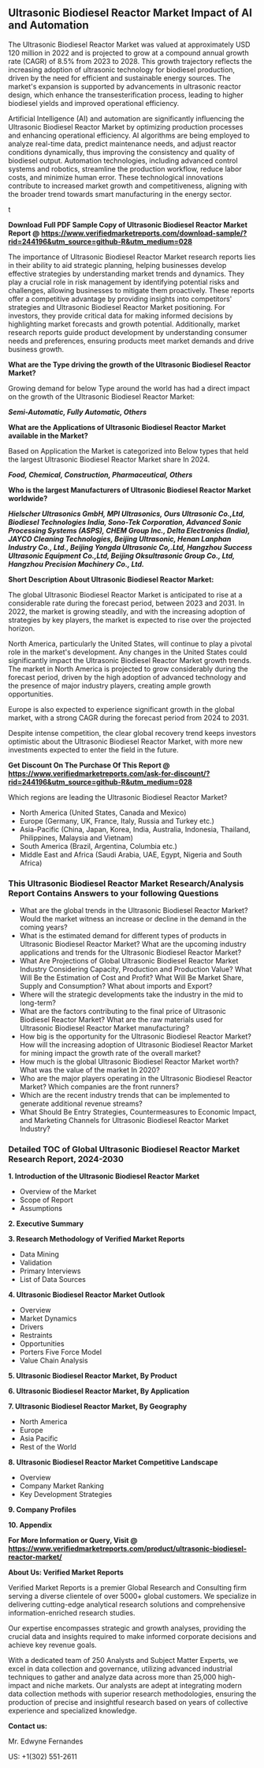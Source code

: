 <h2>Ultrasonic Biodiesel Reactor Market Impact of AI and Automation</h2><p>The Ultrasonic Biodiesel Reactor Market was valued at approximately USD 120 million in 2022 and is projected to grow at a compound annual growth rate (CAGR) of 8.5% from 2023 to 2028. This growth trajectory reflects the increasing adoption of ultrasonic technology for biodiesel production, driven by the need for efficient and sustainable energy sources. The market's expansion is supported by advancements in ultrasonic reactor design, which enhance the transesterification process, leading to higher biodiesel yields and improved operational efficiency.</p><p>Artificial Intelligence (AI) and automation are significantly influencing the Ultrasonic Biodiesel Reactor Market by optimizing production processes and enhancing operational efficiency. AI algorithms are being employed to analyze real-time data, predict maintenance needs, and adjust reactor conditions dynamically, thus improving the consistency and quality of biodiesel output. Automation technologies, including advanced control systems and robotics, streamline the production workflow, reduce labor costs, and minimize human error. These technological innovations contribute to increased market growth and competitiveness, aligning with the broader trend towards smart manufacturing in the energy sector.</p>t</p><p id="" class=""><strong>Download Full PDF Sample Copy of Ultrasonic Biodiesel Reactor Market Report @ <a href="https://www.verifiedmarketreports.com/download-sample/?rid=244196&utm_source=github-R&utm_medium=028" target="_blank">https://www.verifiedmarketreports.com/download-sample/?rid=244196&utm_source=github-R&utm_medium=028</a></strong></p><p>The importance of&nbsp;Ultrasonic Biodiesel Reactor Market research reports lies in their ability to aid strategic planning, helping businesses develop effective strategies by understanding market trends and dynamics. They play a crucial role in risk management by identifying potential risks and challenges, allowing businesses to mitigate them proactively. These reports offer a competitive advantage by providing insights into competitors' strategies and Ultrasonic Biodiesel Reactor Market positioning. For investors, they provide critical data for making informed decisions by highlighting market forecasts and growth potential. Additionally, market research reports guide product development by understanding consumer needs and preferences, ensuring products meet market demands and drive business growth.</p><p><strong>What are the&nbsp;Type driving the growth of the Ultrasonic Biodiesel Reactor Market?</strong></p><p id="" class="">Growing demand for below Type around the world has had a direct impact on the growth of the Ultrasonic Biodiesel Reactor Market:</p><em><strong>Semi-Automatic, Fully Automatic, Others</strong></em></p><strong>What are the&nbsp;Applications&nbsp;of Ultrasonic Biodiesel Reactor Market available in the Market?</strong></p><p id="" class="">Based on Application the Market is categorized into Below types that held the largest Ultrasonic Biodiesel Reactor Market share In 2024.</p><em><strong>Food, Chemical, Construction, Pharmaceutical, Others</strong></em></p><strong>Who is the largest Manufacturers of Ultrasonic Biodiesel Reactor Market worldwide?</strong></p><p><em><strong>Hielscher Ultrasonics GmbH, MPI Ultrasonics, Ours Ultrasonic Co.,Ltd, Biodiesel Technologies India, Sono-Tek Corporation, Advanced Sonic Processing Systems (ASPS), CHEM Group Inc., Delta Electronics (India), JAYCO Cleaning Technologies, Beijing Ultrasonic, Henan Lanphan Industry Co., Ltd., Beijing Yongda Ultrasonic Co,.Ltd, Hangzhou Success Ultrasonic Equipment Co.,Ltd, Beijing Oksultrasonic Group Co., Ltd, Hangzhou Precision Machinery Co., Ltd.</strong></em></p><p id="" class=""><strong>Short Description About Ultrasonic Biodiesel Reactor Market:</strong></p><p>The global Ultrasonic Biodiesel Reactor Market is anticipated to rise at a considerable rate during the forecast period, between 2023 and 2031. In 2022, the market is growing steadily, and with the increasing adoption of strategies by key players, the market is expected to rise over the projected horizon.</p><p>North America, particularly the United States, will continue to play a pivotal role in the market's development. Any changes in the United States could significantly impact the Ultrasonic Biodiesel Reactor Market growth trends. The market in North America is projected to grow considerably during the forecast period, driven by the high adoption of advanced technology and the presence of major industry players, creating ample growth opportunities.</p><p>Europe is also expected to experience significant growth in the global market, with a strong CAGR during the forecast period from 2024 to 2031.</p><p>Despite intense competition, the clear global recovery trend keeps investors optimistic about the Ultrasonic Biodiesel Reactor Market, with more new investments expected to enter the field in the future.</p><p id="" class=""><strong>Get Discount On The Purchase Of This Report @ <a href="https://www.verifiedmarketreports.com/ask-for-discount/?rid=244196&utm_source=github-R&utm_medium=028" target="_blank">https://www.verifiedmarketreports.com/ask-for-discount/?rid=244196&utm_source=github-R&utm_medium=028</a></strong></p>Which regions are leading the Ultrasonic Biodiesel Reactor Market?</p><ul><li>North America (United States, Canada and Mexico)</li><li>Europe (Germany, UK, France, Italy, Russia and Turkey etc.)</li><li>Asia-Pacific (China, Japan, Korea, India, Australia, Indonesia, Thailand, Philippines, Malaysia and Vietnam)</li><li>South America (Brazil, Argentina, Columbia etc.)</li><li>Middle East and Africa (Saudi Arabia, UAE, Egypt, Nigeria and South Africa)</li></ul><h3 id="" class="">This Ultrasonic Biodiesel Reactor Market Research/Analysis Report Contains Answers to your following Questions</h3><ul><li>What are the global trends in the Ultrasonic Biodiesel Reactor Market? Would the market witness an increase or decline in the demand in the coming years?</li><li>What is the estimated demand for different types of products in Ultrasonic Biodiesel Reactor Market? What are the upcoming industry applications and trends for the Ultrasonic Biodiesel Reactor Market?</li><li>What Are Projections of Global Ultrasonic Biodiesel Reactor Market Industry Considering Capacity, Production and Production Value? What Will Be the Estimation of Cost and Profit? What Will Be Market Share, Supply and Consumption? What about imports and Export?</li><li>Where will the strategic developments take the industry in the mid to long-term?</li><li>What are the factors contributing to the final price of Ultrasonic Biodiesel Reactor Market? What are the raw materials used for Ultrasonic Biodiesel Reactor Market manufacturing?</li><li>How big is the opportunity for the Ultrasonic Biodiesel Reactor Market? How will the increasing adoption of Ultrasonic Biodiesel Reactor Market for mining impact the growth rate of the overall market?</li><li>How much is the global Ultrasonic Biodiesel Reactor Market worth? What was the value of the market In 2020?</li><li>Who are the major players operating in the Ultrasonic Biodiesel Reactor Market? Which companies are the front runners?</li><li>Which are the recent industry trends that can be implemented to generate additional revenue streams?</li><li>What Should Be Entry Strategies, Countermeasures to Economic Impact, and Marketing Channels for Ultrasonic Biodiesel Reactor Market Industry?</li></ul><h3 id="" class="">Detailed TOC of Global Ultrasonic Biodiesel Reactor Market Research Report, 2024-2030</h3><p id="" class=""><strong>1. Introduction of the Ultrasonic Biodiesel Reactor Market</strong></p><ul><li>Overview of the Market</li><li>Scope of Report</li><li>Assumptions</li></ul><p id="" class=""><strong>2. Executive Summary</strong></p><p id="" class=""><strong>3. Research Methodology of Verified Market Reports</strong></p><ul><li>Data Mining</li><li>Validation</li><li>Primary Interviews</li><li>List of Data Sources</li></ul><p id="" class=""><strong>4. Ultrasonic Biodiesel Reactor Market Outlook</strong></p><ul><li>Overview</li><li>Market Dynamics</li><li>Drivers</li><li>Restraints</li><li>Opportunities</li><li>Porters Five Force Model</li><li>Value Chain Analysis</li></ul><p id="" class=""><strong>5. Ultrasonic Biodiesel Reactor Market, By Product</strong></p><p id="" class=""><strong>6. Ultrasonic Biodiesel Reactor Market, By Application</strong></p><p id="" class=""><strong>7. Ultrasonic Biodiesel Reactor Market, By Geography</strong></p><ul><li>North America</li><li>Europe</li><li>Asia Pacific</li><li>Rest of the World</li></ul><p id="" class=""><strong>8. Ultrasonic Biodiesel Reactor Market Competitive Landscape</strong></p><ul><li>Overview</li><li>Company Market Ranking</li><li>Key Development Strategies</li></ul><p id="" class=""><strong>9. Company Profiles</strong></p><p id="" class=""><strong>10. Appendix</strong></p><p id="" class=""><strong>For More Information or Query, Visit @ <a href="https://www.verifiedmarketreports.com/product/ultrasonic-biodiesel-reactor-market/" target="_blank">https://www.verifiedmarketreports.com/product/ultrasonic-biodiesel-reactor-market/</a></strong></p><p id="" class=""><strong>About Us: Verified Market Reports</strong></p><p id="" class="">Verified Market Reports is a premier Global Research and Consulting firm serving a diverse clientele of over 5000+ global customers. We specialize in delivering cutting-edge analytical research solutions and comprehensive information-enriched research studies.</p><p id="" class="">Our expertise encompasses strategic and growth analyses, providing the crucial data and insights required to make informed corporate decisions and achieve key revenue goals.</p><p id="" class="">With a dedicated team of 250 Analysts and Subject Matter Experts, we excel in data collection and governance, utilizing advanced industrial techniques to gather and analyze data across more than 25,000 high-impact and niche markets. Our analysts are adept at integrating modern data collection methods with superior research methodologies, ensuring the production of precise and insightful research based on years of collective experience and specialized knowledge.</p><p id="" class=""><strong>Contact us:</strong></p><p id="" class="">Mr. Edwyne Fernandes</p><p id="" class="">US: +1(302) 551-2611</p>
